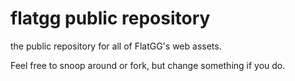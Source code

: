 # flatgg public repository
the public repository for all of FlatGG's web assets.

Feel free to snoop around or fork, but change something if you do.
